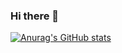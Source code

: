 ### Hi there 👋
[![Anurag's GitHub stats](https://github-readme-stats.vercel.app/api?username=tsmiyamoto&count_private=true&theme=prussian&show_icons=true)](https://github.com/anuraghazra/github-readme-stats)

<!--
**tsmiyamoto/tsmiyamoto** is a ✨ _special_ ✨ repository because its `README.md` (this file) appears on your GitHub profile.

Here are some ideas to get you started:

- 🔭 I’m currently working on ...
- 🌱 I’m currently learning ...
- 👯 I’m looking to collaborate on ...
- 🤔 I’m looking for help with ...
- 💬 Ask me about ...
- 📫 How to reach me: ...
- 😄 Pronouns: ...
- ⚡ Fun fact: ...
-->
